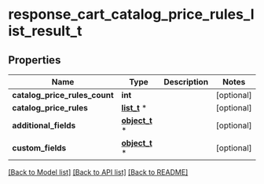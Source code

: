# response_cart_catalog_price_rules_list_result_t

## Properties
Name | Type | Description | Notes
------------ | ------------- | ------------- | -------------
**catalog_price_rules_count** | **int** |  | [optional] 
**catalog_price_rules** | [**list_t**](catalog_price_rule.md) \* |  | [optional] 
**additional_fields** | [**object_t**](.md) \* |  | [optional] 
**custom_fields** | [**object_t**](.md) \* |  | [optional] 

[[Back to Model list]](../README.md#documentation-for-models) [[Back to API list]](../README.md#documentation-for-api-endpoints) [[Back to README]](../README.md)


